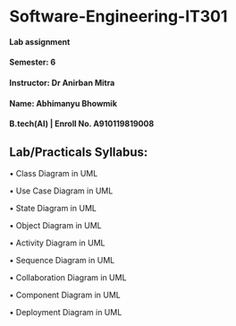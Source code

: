 # Software-Engineering-IT301

#### Lab assignment
#### Semester: 6 
#### Instructor: Dr Anirban Mitra 
#### Name: Abhimanyu Bhowmik
#### B.tech(AI) | Enroll No. A910119819008

## Lab/Practicals Syllabus:

• Class Diagram in UML

• Use Case Diagram in UML

• State Diagram in UML

• Object Diagram in UML

• Activity Diagram in UML

• Sequence Diagram in UML

• Collaboration Diagram in UML

• Component Diagram in UML

• Deployment Diagram in UML
